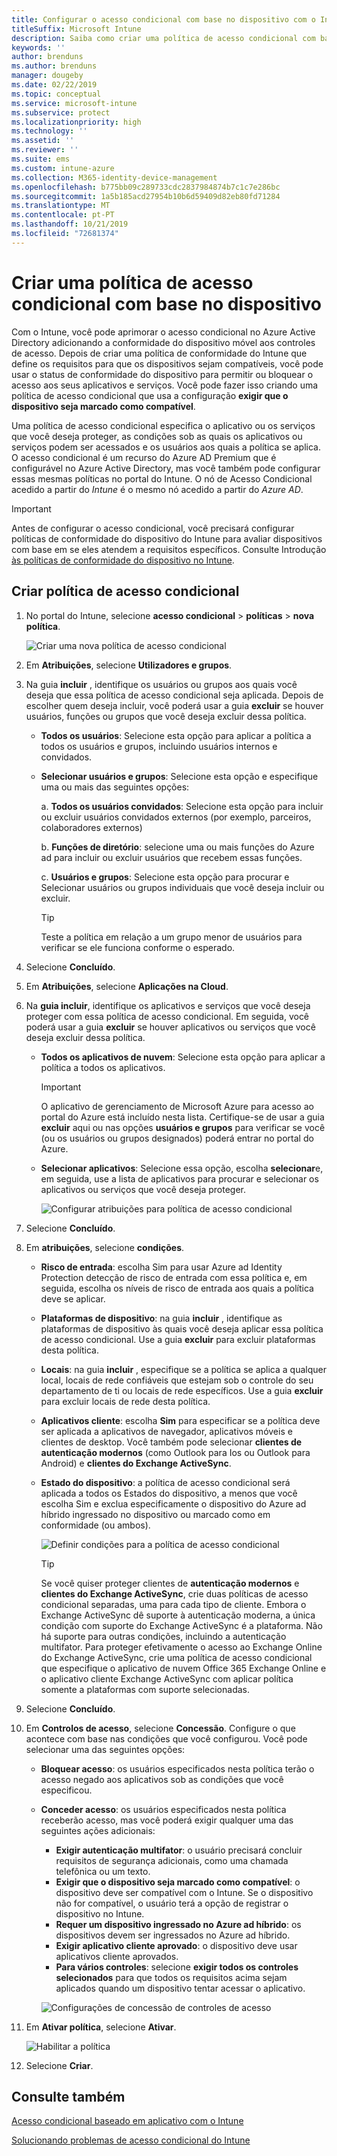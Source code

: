 ```yaml
---
title: Configurar o acesso condicional com base no dispositivo com o Intune
titleSuffix: Microsoft Intune
description: Saiba como criar uma política de acesso condicional com base em dispositivo com base na conformidade do dispositivo Microsoft Intune e no gerenciamento de aplicativo móvel.
keywords: ''
author: brenduns
ms.author: brenduns
manager: dougeby
ms.date: 02/22/2019
ms.topic: conceptual
ms.service: microsoft-intune
ms.subservice: protect
ms.localizationpriority: high
ms.technology: ''
ms.assetid: ''
ms.reviewer: ''
ms.suite: ems
ms.custom: intune-azure
ms.collection: M365-identity-device-management
ms.openlocfilehash: b775bb09c289733cdc2837984874b7c1c7e286bc
ms.sourcegitcommit: 1a5b185acd27954b10b6d59409d82eb80fd71284
ms.translationtype: MT
ms.contentlocale: pt-PT
ms.lasthandoff: 10/21/2019
ms.locfileid: "72681374"
---
```

# <a name="create-a-device-based-conditional-access-policy"></a>Criar uma política de acesso condicional com base no dispositivo

Com o Intune, você pode aprimorar o acesso condicional no Azure Active Directory adicionando a conformidade do dispositivo móvel aos controles de acesso. Depois de criar uma política de conformidade do Intune que define os requisitos para que os dispositivos sejam compatíveis, você pode usar o status de conformidade do dispositivo para permitir ou bloquear o acesso aos seus aplicativos e serviços. Você pode fazer isso criando uma política de acesso condicional que usa a configuração **exigir que o dispositivo seja marcado como compatível**.  

Uma política de acesso condicional especifica o aplicativo ou os serviços que você deseja proteger, as condições sob as quais os aplicativos ou serviços podem ser acessados e os usuários aos quais a política se aplica. O acesso condicional é um recurso do Azure AD Premium que é configurável no Azure Active Directory, mas você também pode configurar essas mesmas políticas no portal do Intune. O nó de Acesso Condicional acedido a partir do *Intune* é o mesmo nó acedido a partir do *Azure AD*.  

> [!IMPORTANT]
> Antes de configurar o acesso condicional, você precisará configurar políticas de conformidade do dispositivo do Intune para avaliar dispositivos com base em se eles atendem a requisitos específicos. Consulte Introdução [às políticas de conformidade do dispositivo no Intune](device-compliance-get-started.md).

## <a name="create-conditional-access-policy"></a>Criar política de acesso condicional

1. No portal do Intune, selecione **acesso condicional** > **políticas** > **nova política**.
   
    ![Criar uma nova política de acesso condicional](./media/create-conditional-access-intune/create-ca.png)
 
2. Em **Atribuições**, selecione **Utilizadores e grupos**. 
3. Na guia **incluir** , identifique os usuários ou grupos aos quais você deseja que essa política de acesso condicional seja aplicada. Depois de escolher quem deseja incluir, você poderá usar a guia **excluir** se houver usuários, funções ou grupos que você deseja excluir dessa política.  
    - **Todos os usuários**: Selecione esta opção para aplicar a política a todos os usuários e grupos, incluindo usuários internos e convidados.
  
    - **Selecionar usuários e grupos**: Selecione esta opção e especifique uma ou mais das seguintes opções:
  
      a. **Todos os usuários convidados**: Selecione esta opção para incluir ou excluir usuários convidados externos (por exemplo, parceiros, colaboradores externos)
       
      b. **Funções de diretório**: selecione uma ou mais funções do Azure ad para incluir ou excluir usuários que recebem essas funções.
      
      c. **Usuários e grupos**: Selecione esta opção para procurar e Selecionar usuários ou grupos individuais que você deseja incluir ou excluir.
     
       > [!TIP]  
       > Teste a política em relação a um grupo menor de usuários para verificar se ele funciona conforme o esperado.
4. Selecione **Concluído**.
5. Em **Atribuições**, selecione **Aplicações na Cloud**. 
6. Na **guia incluir**, identifique os aplicativos e serviços que você deseja proteger com essa política de acesso condicional. Em seguida, você poderá usar a guia **excluir** se houver aplicativos ou serviços que você deseja excluir dessa política.
    - **Todos os aplicativos de nuvem**: Selecione esta opção para aplicar a política a todos os aplicativos.
      > [!IMPORTANT]  
      > O aplicativo de gerenciamento de Microsoft Azure para acesso ao portal do Azure está incluído nesta lista. Certifique-se de usar a guia **excluir** aqui ou nas opções **usuários e grupos** para verificar se você (ou os usuários ou grupos designados) poderá entrar no portal do Azure. 

    - **Selecionar aplicativos**: Selecione essa opção, escolha **selecionar**e, em seguida, use a lista de aplicativos para procurar e selecionar os aplicativos ou serviços que você deseja proteger.
    
      ![Configurar atribuições para política de acesso condicional](./media/create-conditional-access-intune/create-ca-select-apps.png)

7. Selecione **Concluído**.
8. Em **atribuições**, selecione **condições**.
    - **Risco de entrada**: escolha Sim para usar Azure ad Identity Protection detecção de risco de entrada com essa política e, em seguida, escolha os níveis de risco de entrada aos quais a política deve se aplicar.
    - **Plataformas de dispositivo**: na guia **incluir** , identifique as plataformas de dispositivo às quais você deseja aplicar essa política de acesso condicional. Use a guia **excluir** para excluir plataformas desta política.
    - **Locais**: na guia **incluir** , especifique se a política se aplica a qualquer local, locais de rede confiáveis que estejam sob o controle do seu departamento de ti ou locais de rede específicos. Use a guia **excluir** para excluir locais de rede desta política. 
    - **Aplicativos cliente**: escolha **Sim** para especificar se a política deve ser aplicada a aplicativos de navegador, aplicativos móveis e clientes de desktop. Você também pode selecionar **clientes de autenticação modernos** (como Outlook para Ios ou Outlook para Android) e **clientes do Exchange ActiveSync**.
    - **Estado do dispositivo**: a política de acesso condicional será aplicada a todos os Estados do dispositivo, a menos que você escolha Sim e exclua especificamente o dispositivo do Azure ad híbrido ingressado no dispositivo ou marcado como em conformidade (ou ambos).
    
      ![Definir condições para a política de acesso condicional](./media/create-conditional-access-intune/create-ca-device-platforms.png)

      > [!TIP]  
      > Se você quiser proteger clientes de **autenticação modernos** e **clientes do Exchange ActiveSync**, crie duas políticas de acesso condicional separadas, uma para cada tipo de cliente. Embora o Exchange ActiveSync dê suporte à autenticação moderna, a única condição com suporte do Exchange ActiveSync é a plataforma. Não há suporte para outras condições, incluindo a autenticação multifator. Para proteger efetivamente o acesso ao Exchange Online do Exchange ActiveSync, crie uma política de acesso condicional que especifique o aplicativo de nuvem Office 365 Exchange Online e o aplicativo cliente Exchange ActiveSync com aplicar política somente a plataformas com suporte selecionadas.

9. Selecione **Concluído**.
10. Em **Controlos de acesso**, selecione **Concessão**. Configure o que acontece com base nas condições que você configurou.  Você pode selecionar uma das seguintes opções:
    - **Bloquear acesso**: os usuários especificados nesta política terão o acesso negado aos aplicativos sob as condições que você especificou.
    - **Conceder acesso**: os usuários especificados nesta política receberão acesso, mas você poderá exigir qualquer uma das seguintes ações adicionais:
      - **Exigir autenticação multifator**: o usuário precisará concluir requisitos de segurança adicionais, como uma chamada telefônica ou um texto.
      - **Exigir que o dispositivo seja marcado como compatível**: o dispositivo deve ser compatível com o Intune. Se o dispositivo não for compatível, o usuário terá a opção de registrar o dispositivo no Intune. 
      - **Requer um dispositivo ingressado no Azure ad híbrido**: os dispositivos devem ser ingressados no Azure ad híbrido.
      - **Exigir aplicativo cliente aprovado**: o dispositivo deve usar aplicativos cliente aprovados. 
      - **Para vários controles**: selecione **exigir todos os controles selecionados** para que todos os requisitos acima sejam aplicados quando um dispositivo tentar acessar o aplicativo.
    
      ![Configurações de concessão de controles de acesso](./media/create-conditional-access-intune/create-ca-grant-access-settings.png)
 
11. Em **Ativar política**, selecione **Ativar**.
     
     ![Habilitar a política](./media/create-conditional-access-intune/enable-policy.png)

12. Selecione **Criar**.

## <a name="see-also"></a>Consulte também
[Acesso condicional baseado em aplicativo com o Intune](app-based-conditional-access-intune.md)

[Solucionando problemas de acesso condicional do Intune](https://support.microsoft.com/help/4456106)
